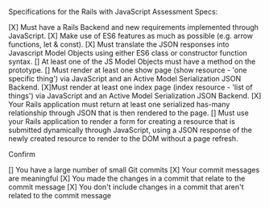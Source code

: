 Specifications for the Rails with JavaScript Assessment
Specs:

 [X] Must have a Rails Backend and new requirements implemented through JavaScript.
 [X] Make use of ES6 features as much as possible (e.g. arrow functions, let & const).
 [X] Must translate the JSON responses into Javascript Model Objects using either ES6 class or constructor function syntax.
 [] At least one of the JS Model Objects must have a method on the prototype.
 [] Must render at least one show page (show resource - 'one specific thing') via JavaScript and an Active Model Serialization JSON Backend.
 [X]Must render at least one index page (index resource - 'list of things') via JavaScript and an Active Model Serialization JSON Backend.
 [X] Your Rails application must return at least one serialized has-many relationship through JSON that is then rendered to the page.
 [] Must use your Rails application to render a form for creating a resource that is submitted dynamically through JavaScript, using a JSON response of the newly created resource to render to the DOM without a page refresh.

Confirm

 [] You have a large number of small Git commits
 [X] Your commit messages are meaningful
 [X] You made the changes in a commit that relate to the commit message
 [X] You don't include changes in a commit that aren't related to the commit message
